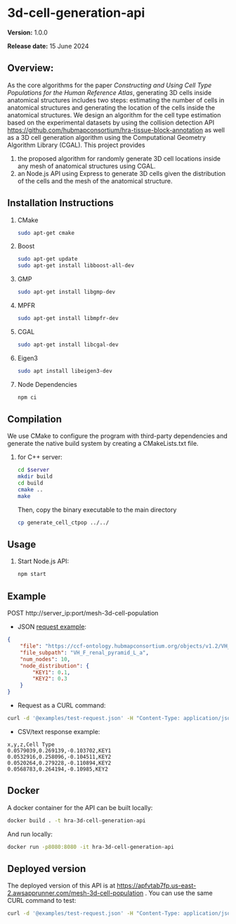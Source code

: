 # 3d-cell-generation-api

**Version:** 1.0.0

**Release date:** 15 June 2024

## Overview:
As the core algorithms for the paper *Constructing and Using Cell Type Populations for the Human Reference Atlas*, generating 3D cells inside anatomical structures includes two steps: estimating the number of cells in anatomical structures and generating the location of the cells inside the anatomical structures. We design an algorithm for the cell type estimation based on the experimental datasets by using the collision detection API https://github.com/hubmapconsortium/hra-tissue-block-annotation as well as a 3D cell generation algorithm using the Computational Geometry Algorithm Library (CGAL). This project provides 
1. the proposed algorithm for randomly generate 3D cell locations inside any mesh of anatomical structures using CGAL.
2. an Node.js API using Express to generate 3D cells given the distribution of the cells and the mesh of the anatomical structure. 

## Installation Instructions
1. CMake
    ```bash
    sudo apt-get cmake
    ```
2. Boost
    ```bash
    sudo apt-get update
    sudo apt-get install libboost-all-dev
    ```
3. GMP
    ```bash
    sudo apt-get install libgmp-dev
    ```
4. MPFR
    ```bash
    sudo apt-get install libmpfr-dev
    ```
5. CGAL
    ```bash
    sudo apt-get install libcgal-dev
    ```
6. Eigen3
    ```bash
    sudo apt install libeigen3-dev
    ```

7. Node Dependencies
   ```bash
   npm ci
   ```

## Compilation

We use CMake to configure the program with third-party dependencies and generate the native build system by creating a CMakeLists.txt file. 

1. for C++ server:
    ```bash
    cd $server
    mkdir build
    cd build
    cmake ..
    make
    ```
    Then, copy the binary executable to the main directory
    ```bash
    cp generate_cell_ctpop ../../
    ```

## Usage

1. Start Node.js API:
    ```bash
    npm start
    ```

## Example

 POST http://server_ip:port/mesh-3d-cell-population
 - JSON [request example](examples/test-request.json):
```json
{
    "file": "https://ccf-ontology.hubmapconsortium.org/objects/v1.2/VH_F_Kidney_L.glb",
    "file_subpath": "VH_F_renal_pyramid_L_a",
    "num_nodes": 10,
    "node_distribution": {
        "KEY1": 0.1,
        "KEY2": 0.3
    }
}
```

- Request as a CURL command:
```bash
curl -d '@examples/test-request.json' -H "Content-Type: application/json" -X POST http://localhost:8080/mesh-3d-cell-population
```
- CSV/text response example:
```text
x,y,z,Cell Type
0.0579039,0.269139,-0.103702,KEY1
0.0532916,0.258096,-0.104511,KEY2
0.0520264,0.279228,-0.110894,KEY2
0.0568783,0.264194,-0.10985,KEY2
```

## Docker

A docker container for the API can be built locally: 

```bash
docker build . -t hra-3d-cell-generation-api
```

And run locally:

```bash
docker run -p8080:8080 -it hra-3d-cell-generation-api
```

## Deployed version

The deployed version of this API is at https://apfvtab7fp.us-east-2.awsapprunner.com/mesh-3d-cell-population . You can use the same CURL command to test:

```bash
curl -d '@examples/test-request.json' -H "Content-Type: application/json" -X POST https://apfvtab7fp.us-east-2.awsapprunner.com/mesh-3d-cell-population
```
